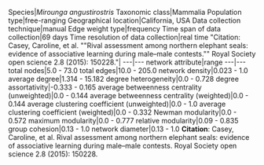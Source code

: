 Species|*Mirounga angustirostris*
Taxonomic class|Mammalia
Population type|free-ranging
Geographical location|California, USA
Data collection technique|manual 
Edge weight type|frequency
Time span of data collection|69 days
Time resolution of data collection|real time
"Citation: Casey, Caroline, et al. ""Rival assessment among northern elephant seals: evidence of associative learning during male–male contests."" Royal Society open science 2.8 (2015): 150228."|
---|---
network attribute|range
---|---
total nodes|5.0 - 73.0
total edges|10.0 - 205.0
network density|0.023 - 1.0
average degree|1.314 - 15.182
degree heterogeneity|0.0 - 0.728
degree assortativity|-0.333 - 0.165
average betweenness centrality (unweighted)|0.0 - 0.144
average betweenness centrality (weighted)|0.0 - 0.144
average clustering coefficient (unweighted)|0.0 - 1.0
average clustering coefficient (weighted)|0.0 - 0.332
Newman modularity|0.0 - 0.572
maximum modularity|0.0 - 0.777
relative modularity|0.09 - 0.835
group cohesion|0.13 - 1.0
network diameter|0.13 - 1.0
**Citation**: Casey, Caroline, et al. 
Rival assessment among northern elephant seals: evidence of associative learning during male–male contests.
 Royal Society open science 2.8 (2015): 150228.